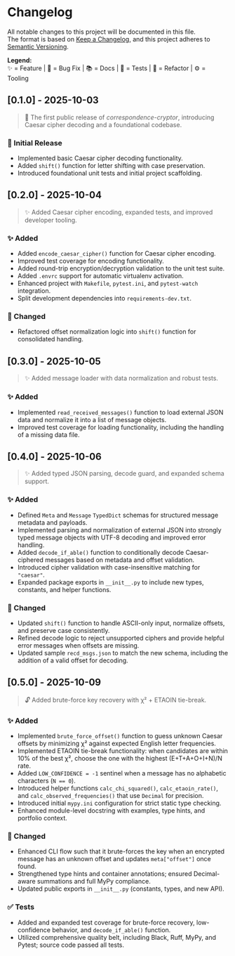 # Changelog

All notable changes to this project will be documented in this file.  
The format is based on [Keep a Changelog](https://keepachangelog.com/en/1.1.0/), and this project adheres to [Semantic Versioning](https://semver.org/spec/v2.0.0.html).

**Legend:**  
✨ = Feature | 🐛 = Bug Fix | 📚 = Docs | 🧪 = Tests | 🧹 = Refactor | ⚙️ = Tooling

## [0.1.0] - 2025-10-03
> 🎉 The first public release of *correspondence-cryptor*, introducing Caesar cipher decoding and a foundational codebase.

### 🚀 Initial Release
- Implemented basic Caesar cipher decoding functionality.
- Added `shift()` function for letter shifting with case preservation.
- Introduced foundational unit tests and initial project scaffolding.

## [0.2.0] - 2025-10-04
> ✨ Added Caesar cipher encoding, expanded tests, and improved developer tooling.

### ✨ Added
- Added `encode_caesar_cipher()` function for Caesar cipher encoding.
- Improved test coverage for encoding functionality.
- Added round-trip encryption/decryption validation to the unit test suite.
- Added `.envrc` support for automatic virtualenv activation.
- Enhanced project with `Makefile`, `pytest.ini`, and `pytest-watch` integration.
- Split development dependencies into `requirements-dev.txt`.

### 🧹 Changed
- Refactored offset normalization logic into `shift()` function for consolidated handling.

## [0.3.0] - 2025-10-05
> ✨ Added message loader with data normalization and robust tests.

### ✨ Added
- Implemented `read_received_messages()` function to load external JSON data and normalize it into a list of message objects.
- Improved test coverage for loading functionality, including the handling of a missing data file.

## [0.4.0] - 2025-10-06
> ✨ Added typed JSON parsing, decode guard, and expanded schema support.

### ✨ Added
- Defined `Meta` and `Message` `TypedDict` schemas for structured message metadata and payloads.
- Implemented parsing and normalization of external JSON into strongly typed message objects with UTF-8 decoding and improved error handling.
- Added `decode_if_able()` function to conditionally decode Caesar-ciphered messages based on metadata and offset validation.
- Introduced cipher validation with case-insensitive matching for `"caesar"`.
- Expanded package exports in `__init__.py` to include new types, constants, and helper functions.

### 🧹 Changed
- Updated `shift()` function to handle ASCII-only input, normalize offsets, and preserve case consistently.
- Refined decode logic to reject unsupported ciphers and provide helpful error messages when offsets are missing.
- Updated sample `recd_msgs.json` to match the new schema, including the addition of a valid offset for decoding.

## [0.5.0] - 2025-10-09
> 🔓 Added brute-force key recovery with χ² + ETAOIN tie-break.

### ✨ Added
- Implemented `brute_force_offset()` function to guess unknown Caesar offsets by minimizing χ² against expected English letter frequencies.
- Implemented ETAOIN tie-break functionality: when candidates are within 10% of the best χ², choose the one with the highest (E+T+A+O+I+N)/N rate.
- Added `LOW_CONFIDENCE = -1` sentinel when a message has no alphabetic characters (`N == 0`).
- Introduced helper functions `calc_chi_squared()`, `calc_etaoin_rate()`, and `calc_observed_frequencies()` that use `Decimal` for precision.
- Introduced initial `mypy.ini` configuration for strict static type checking.
- Enhanced module-level docstring with examples, type hints, and portfolio context.

### 🧹 Changed
- Enhanced CLI flow such that it brute-forces the key when an encrypted message has an unknown offset and updates `meta["offset"]` once found.
- Strengthened type hints and container annotations; ensured Decimal-aware summations and full MyPy compliance.
- Updated public exports in `__init__.py` (constants, types, and new API).

### ✅ Tests
- Added and expanded test coverage for brute-force recovery, low-confidence behavior, and `decode_if_able()` function.
- Utilized comprehensive quality belt, including Black, Ruff, MyPy, and Pytest; source code passed all tests.
